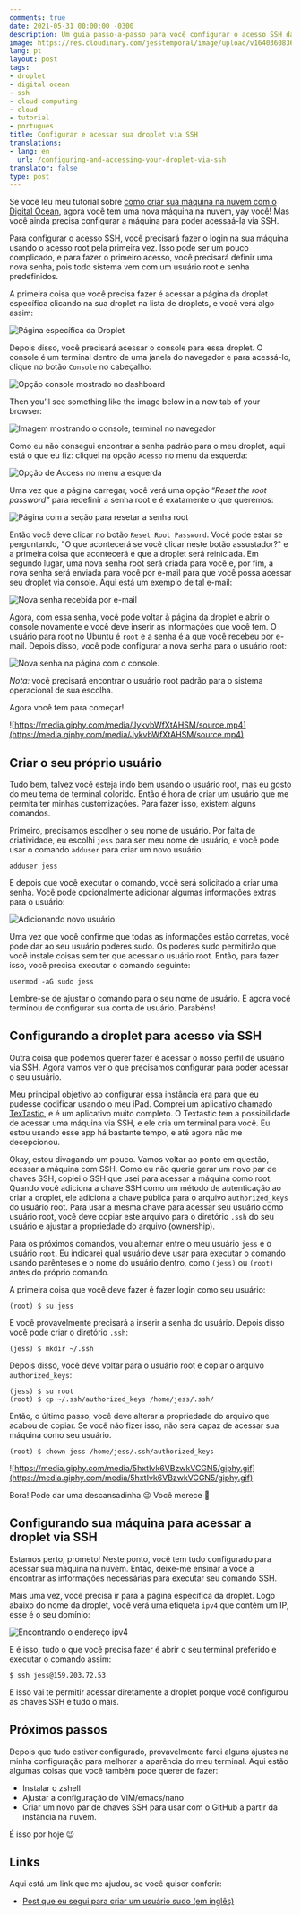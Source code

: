 ```yaml
---
comments: true
date: 2021-05-31 00:00:00 -0300
description: Um guia passo-a-passo para você configurar o acesso SSH da sua Droplet
image: https://res.cloudinary.com/jesstemporal/image/upload/v1640360836/covers/tutorial_gfgm5n.png
lang: pt
layout: post
tags:
- droplet
- digital ocean
- ssh
- cloud computing
- cloud
- tutorial
- portugues
title: Configurar e acessar sua droplet via SSH
translations:
- lang: en
  url: /configuring-and-accessing-your-droplet-via-ssh
translator: false
type: post
---
```



Se você leu meu tutorial sobre [como criar sua máquina na nuvem com o Digital Ocean](https://jtemporal.com/criando-a-sua-maquina-na-nuvem-com-digital-ocean/), agora você tem uma nova máquina na nuvem, yay você! Mas você ainda precisa configurar a máquina para poder acessaá-la via SSH.

Para configurar o acesso SSH, você precisará fazer o login na sua máquina usando o acesso root pela primeira vez. Isso pode ser um pouco complicado, e para fazer o primeiro acesso, você precisará definir uma nova senha, pois todo sistema vem com um usuário root e senha predefinidos.

A primeira coisa que você precisa fazer é acessar a página da droplet específica clicando na sua droplet na lista de droplets, e você verá algo assim:

![Página específica da Droplet](https://i.imgur.com/ncXphkX.jpg)

Depois disso, você precisará acessar o console para essa droplet. O console é um terminal dentro de uma janela do navegador e para acessá-lo, clique no botão `Console` no cabeçalho:

![Opção console mostrado no dashboard](https://i.imgur.com/myKV9Jy.jpg)

Then you’ll see something like the image below in a new tab of your browser:

![Imagem mostrando o console, terminal no navegador](https://i.imgur.com/t9gNOKU.jpg)

Como eu não consegui encontrar a senha padrão para o meu droplet, aqui está o que eu fiz: cliquei na opção `Acesso` no menu da esquerda:

![Opção de Access no menu a esquerda](https://i.imgur.com/WU01T2H.jpg)

Uma vez que a página carregar, você verá uma opção “*Reset the root password”* para redefinir a senha root e é exatamente o que queremos:

![Página com a seção para resetar a senha root](https://i.imgur.com/xjFOm86.jpg)

Então você deve clicar no botão `Reset Root Password`. Você pode estar se perguntando, "O que acontecerá se você clicar neste botão assustador?" e a primeira coisa que acontecerá é que a droplet será reiniciada. Em segundo lugar, uma nova senha root será criada para você e, por fim, a nova senha será enviada para você por e-mail para que você possa acessar seu droplet via console. Aqui está um exemplo de tal e-mail:

![Nova senha recebida por e-mail](https://i.imgur.com/WJEvlXV.jpg)

Agora, com essa senha, você pode voltar à página da droplet e abrir o console novamente e você deve inserir as informações que você tem. O usuário para root no Ubuntu é `root` e a senha é a que você recebeu por e-mail. Depois disso, você pode configurar a nova senha para o usuário root:

![Nova senha na página com o console.](https://i.imgur.com/U6Tuuj0.jpg)

*Nota:* você precisará encontrar o usuário root padrão para o sistema operacional de sua escolha.

Agora você tem para começar!

![https://media.giphy.com/media/JykvbWfXtAHSM/source.mp4](https://media.giphy.com/media/JykvbWfXtAHSM/source.mp4)

## Criar o seu próprio usuário

Tudo bem, talvez você esteja indo bem usando o usuário root, mas eu gosto do meu tema de terminal colorido. Então é hora de criar um usuário que me permita ter minhas customizações. Para fazer isso, existem alguns comandos.

Primeiro, precisamos escolher o seu nome de usuário. Por falta de criatividade, eu escolhi `jess` para ser meu nome de usuário, e você pode usar o comando `adduser` para criar um novo usuário:

```
adduser jess
```

E depois que você executar o comando, você será solicitado a criar uma senha. Você pode opcionalmente adicionar algumas informações extras para o usuário:

![Adicionando novo usuário](https://i.imgur.com/xtBv9p7.jpg)

Uma vez que você confirme que todas as informações estão corretas, você pode dar ao seu usuário poderes sudo. Os poderes sudo permitirão que você instale coisas sem ter que acessar o usuário root. Então, para fazer isso, você precisa executar o comando seguinte:

```
usermod -aG sudo jess
```

Lembre-se de ajustar o comando para o seu nome de usuário. E agora você terminou de configurar sua conta de usuário. Parabéns!

## Configurando a droplet para acesso via SSH

Outra coisa que podemos querer fazer é acessar o nosso perfil de usuário via SSH. Agora vamos ver o que precisamos configurar para poder acessar o seu usuário.

Meu principal objetivo ao configurar essa instância era para que eu pudesse codificar usando o meu iPad. Comprei um aplicativo chamado [TexTastic](https://www.textasticapp.com/), e é um aplicativo muito completo. O Textastic tem a possibilidade de acessar uma máquina via SSH, e ele cria um terminal para você. Eu estou usando esse app há bastante tempo, e até agora não me decepcionou.

Okay, estou divagando um pouco. Vamos voltar ao ponto em questão, acessar a máquina com SSH. Como eu não queria gerar um novo par de chaves SSH, copiei o SSH que usei para acessar a máquina como root. Quando você adiciona a chave SSH como um método de autenticação ao criar a droplet, ele adiciona a chave pública para o arquivo `authorized_keys` do usuário root. Para usar a mesma chave para acessar seu usuário como usuário root, você deve copiar este arquivo para o diretório `.ssh` do seu usuário e ajustar a propriedade do arquivo (ownership).

Para os próximos comandos, vou alternar entre o meu usuário `jess` e o usuário `root`. Eu indicarei qual usuário deve usar para executar o comando usando parênteses e o nome do usuário dentro, como `(jess)` ou `(root)` antes do próprio comando.

A primeira coisa que você deve fazer é fazer login como seu usuário:

```
(root) $ su jess
```

E você provavelmente precisará a inserir a senha do usuário. Depois disso você pode criar o diretório `.ssh`:

```
(jess) $ mkdir ~/.ssh
```

Depois disso, você deve voltar para o usuário root e copiar o arquivo `authorized_keys`:

```
(jess) $ su root
(root) $ cp ~/.ssh/authorized_keys /home/jess/.ssh/
```

Então, o último passo, você deve alterar a propriedade do arquivo que acabou de copiar. Se você não fizer isso, não será capaz de acessar sua máquina como seu usuário.

```
(root) $ chown jess /home/jess/.ssh/authorized_keys
```

![https://media.giphy.com/media/5hxtIvk6VBzwkVCGN5/giphy.gif](https://media.giphy.com/media/5hxtIvk6VBzwkVCGN5/giphy.gif)

Bora! Pode dar uma descansadinha 😉 Você merece 👏

## Configurando sua máquina para acessar a droplet via SSH

Estamos perto, prometo! Neste ponto, você tem tudo configurado para acessar sua máquina na nuvem. Então, deixe-me ensinar a você a encontrar as informações necessárias para executar seu comando SSH.

Mais uma vez, você precisa ir para a página específica da droplet. Logo abaixo do nome da droplet, você verá uma etiqueta `ipv4` que contém um IP, esse é o seu domínio:

![Encontrando o endereço ipv4](https://i.imgur.com/MKBAZlT.jpg)

E é isso, tudo o que você precisa fazer é abrir o seu terminal preferido e executar o comando assim:

```
$ ssh jess@159.203.72.53
```

E isso vai te permitir acessar diretamente a droplet  porque você configurou as chaves SSH e tudo o mais.

## Próximos passos

Depois que tudo estiver configurado, provavelmente farei alguns ajustes na minha configuração para melhorar a aparência do meu terminal. Aqui estão algumas coisas que você também pode querer de fazer:

- Instalar o zshell
- Ajustar a configuração do VIM/emacs/nano
- Criar um novo par de chaves SSH para usar com o GitHub a partir da instância na nuvem.

É isso por hoje 😉

## Links

Aqui está um link que me ajudou, se você quiser conferir:

- [Post que eu segui para criar um usuário sudo (em inglês)](https://linuxize.com/post/how-to-create-a-sudo-user-on-ubuntu/)

